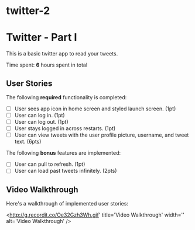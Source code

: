 # twitter-2
# Twitter - Part I

This is a basic twitter app to read your tweets.

Time spent: **6** hours spent in total

## User Stories

The following **required** functionality is completed:

- [ ] User sees app icon in home screen and styled launch screen. (1pt)
- [ ] User can log in. (1pt)
- [ ] User can log out. (1pt)
- [ ] User stays logged in across restarts. (1pt)
- [ ] User can view tweets with the user profile picture, username, and tweet text. (6pts)

The following **bonus** features are implemented:

- [ ] User can pull to refresh. (1pt)
- [ ] User can load past tweets infinitely. (2pts)

## Video Walkthrough

Here's a walkthrough of implemented user stories:

<http://g.recordit.co/Oe32Gzh3Wh.gif' title='Video Walkthrough' width='' alt='Video Walkthrough' />

